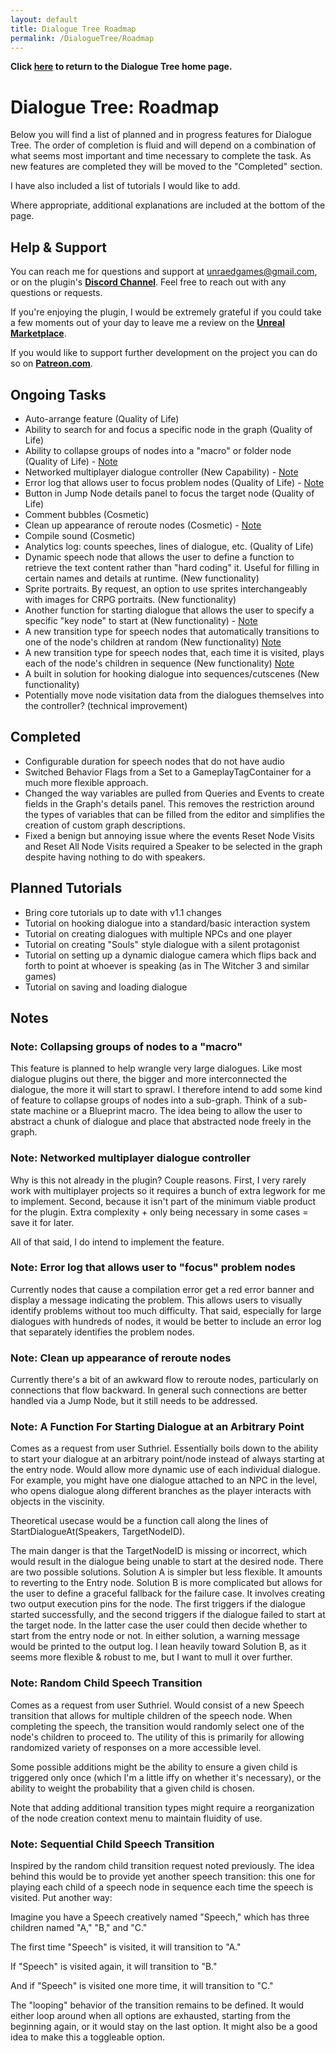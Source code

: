 ```yaml
---
layout: default
title: Dialogue Tree Roadmap
permalink: /DialogueTree/Roadmap
---
```

**Click [here](DialogueTree.md) to return to the Dialogue Tree home page.** 

# Dialogue Tree: Roadmap
Below you will find a list of planned and in progress features for Dialogue Tree. The order of completion is fluid and will depend on a combination of what seems most important and time necessary to complete the task. As new features are completed they will be moved to the "Completed" section. 

I have also included a list of tutorials I would like to add. 

Where appropriate, additional explanations are included at the bottom of the page.

## Help & Support
You can reach me for questions and support at unraedgames@gmail.com, or on the plugin's [**Discord Channel**](https://discord.gg/mf7mGXbePB). Feel free to reach out with any questions or requests. 

If you're enjoying the plugin, I would be extremely grateful if you could take a few moments out of your day to leave me a review on the [**Unreal Marketplace**](https://www.unrealengine.com/marketplace/en-US/product/dialogue-tree). 

If you would like to support further development on the project you can do so on [**Patreon.com**](https://www.patreon.com/UnraedGames). 

## Ongoing Tasks
- Auto-arrange feature (Quality of Life)
- Ability to search for and focus a specific node in the graph (Quality of Life)
- Ability to collapse groups of nodes into a "macro" or folder node (Quality of Life) - [Note](Roadmap.md#note-collapsing-groups-of-nodes-to-a-macro) 
- Networked multiplayer dialogue controller (New Capability) - [Note](Roadmap.md#note-networked-multiplayer-dialogue-controller)
- Error log that allows user to focus problem nodes (Quality of Life) - [Note](Roadmap.md#note-error-log-that-allows-user-to-focus-problem-nodes)
- Button in Jump Node details panel to focus the target node (Quality of Life)
- Comment bubbles (Cosmetic)
- Clean up appearance of reroute nodes (Cosmetic) - [Note](Roadmap.md#note-clean-up-appearance-of-reroute-nodes)
- Compile sound (Cosmetic)
- Analytics log: counts speeches, lines of dialogue, etc. (Quality of Life)
- Dynamic speech node that allows the user to define a function to retrieve the text content rather than "hard coding" it. Useful for filling in certain names and details at runtime. (New functionality)
- Sprite portraits. By request, an option to use sprites interchangeably with images for CRPG portraits. (New functionality)
- Another function for starting dialogue that allows the user to specify a specific "key node" to start at (New functionality) - [Note](Roadmap.md#note-a-function-for-starting-dialogue-at-an-arbitrary-point)
- A new transition type for speech nodes that automatically transitions to one of the node's children at random (New functionality) [Note](Roadmap.md#note-random-child-speech-transition)
- A new transition type for speech nodes that, each time it is visited, plays each of the node's children in sequence (New functionality) [Note](Roadmap.md#note-sequential-child-speech-transition)
- A built in solution for hooking dialogue into sequences/cutscenes (New functionality)
- Potentially move node visitation data from the dialogues themselves into the controller? (technical improvement)

## Completed 
- Configurable duration for speech nodes that do not have audio
- Switched Behavior Flags from a Set to a GameplayTagContainer for a much more flexible approach. 
- Changed the way variables are pulled from Queries and Events to create fields in the Graph's details panel. This removes the restriction around the types of variables that can be filled from the editor and simplifies the creation of custom graph descriptions.
- Fixed a benign but annoying issue where the events Reset Node Visits and Reset All Node Visits required a Speaker to be selected in the graph despite having nothing to do with speakers.

## Planned Tutorials
- Bring core tutorials up to date with v1.1 changes
- Tutorial on hooking dialogue into a standard/basic interaction system 
- Tutorial on creating dialogues with multiple NPCs and one player 
- Tutorial on creating "Souls" style dialogue with a silent protagonist
- Tutorial on setting up a dynamic dialogue camera which flips back and forth to point at whoever is speaking (as in The Witcher 3 and similar games)
- Tutorial on saving and loading dialogue 

## Notes 
### Note: Collapsing groups of nodes to a "macro"
This feature is planned to help wrangle very large dialogues. Like most dialogue plugins out there, the bigger and more interconnected the dialogue, the more it will start to sprawl. I therefore intend to add some kind of feature to collapse groups of nodes into a sub-graph. Think of a sub-state machine or a Blueprint macro. The idea being to allow the user to abstract a chunk of dialogue and place that abstracted node freely in the graph.

### Note: Networked multiplayer dialogue controller
Why is this not already in the plugin? Couple reasons. First, I very rarely work with multiplayer projects so it requires a bunch of extra legwork for me to implement. Second, because it isn't part of the minimum viable product for the plugin. Extra complexity + only being necessary in some cases = save it for later.

All of that said, I do intend to implement the feature. 

### Note: Error log that allows user to "focus" problem nodes
Currently nodes that cause a compilation error get a red error banner and display a message indicating the problem. This allows users to visually identify problems without too much difficulty. That said, especially for large dialogues with hundreds of nodes, it would be better to include an error log that separately identifies the problem nodes.

### Note: Clean up appearance of reroute nodes
Currently there's a bit of an awkward flow to reroute nodes, particularly on connections that flow backward. In general such connections are better handled via a Jump Node, but it still needs to be addressed. 

### Note: A Function For Starting Dialogue at an Arbitrary Point
Comes as a request from user Suthriel. Essentially boils down to the ability to start your dialogue at an arbitrary point/node instead of always starting at the entry node. Would allow more dynamic use of each individual dialogue. For example, you might have one dialogue attached to an NPC in the level, who opens dialogue along different branches as the player interacts with objects in the viscinity. 

Theoretical usecase would be a function call along the lines of StartDialogueAt(Speakers, TargetNodeID). 

The main danger is that the TargetNodeID is missing or incorrect, which would result in the dialogue being unable to start at the desired node. There are two possible solutions. Solution A is simpler but less flexible. It amounts to reverting to the Entry node. Solution B is more complicated but allows for the user to define a graceful fallback for the failure case. It involves creating two output execution pins for the node. The first triggers if the dialogue started successfully, and the second triggers if the dialogue failed to start at the target node. In the latter case the user could then decide whether to start from the entry node or not. In either solution, a warning message would be printed to the output log. I lean heavily toward Solution B, as it seems more flexible & robust to me, but I want to mull it over further. 

### Note: Random Child Speech Transition 
Comes as a request from user Suthriel. Would consist of a new Speech transition that allows for multiple children of the speech node. When completing the speech, the transition would randomly select one of the node's children to proceed to. The utility of this is primarily for allowing randomized variety of responses on a more accessible level. 

Some possible additions might be the ability to ensure a given child is triggered only once (which I'm a little iffy on whether it's necessary), or the ability to weight the probability that a given child is chosen. 

Note that adding additional transition types might require a reorganization of the node creation context menu to maintain fluidity of use. 

### Note: Sequential Child Speech Transition 
Inspired by the random child transition request noted previously. The idea behind this would be to provide yet another speech transition: this one for playing each child of a speech node in sequence each time the speech is visited. Put another way:

Imagine you have a Speech creatively named "Speech," which has three children named "A," "B," and "C." 

The first time "Speech" is visited, it will transition to "A." 

If "Speech" is visited again, it will transition to "B." 

And if "Speech" is visited one more time, it will transition to "C." 

The "looping" behavior of the transition remains to be defined. It would either loop around when all options are exhausted, starting from the beginning again, or it would stay on the last option. It might also be a good idea to make this a toggleable option. 